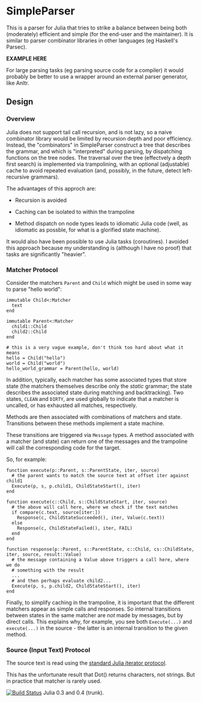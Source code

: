 # SimpleParser

This is a parser for Julia that tries to strike a balance between being both
(moderately) efficient and simple (for the end-user and the maintainer).  It
is similar to parser combinator libraries in other languages (eg Haskell's
Parsec).

**EXAMPLE HERE**

For large parsing tasks (eg parsing source code for a compiler) it would
probably be better to use a wrapper around an external parser generator, like
Anltr.

## Design

### Overview

Julia does not support tail call recursion, and is not lazy, so a naive
combinator library would be limited by recursion depth and poor efficiency.
Instead, the "combinators" in SimpleParser construct a tree that describes the
grammar, and which is "interpreted" during parsing, by dispatching functions
on the tree nodes.  The traversal over the tree (effectvely a depth first
search) is implemented via trampolining, with an optional (adjustable) cache
to avoid repeated evaluation (and, possibly, in the future, detect
left-recursive grammars).

The advantages of this approch are:

  * Recursion is avoided

  * Caching can be isolated to within the trampoline

  * Method dispatch on node types leads to idiomatic Julia code (well,
    as idiomatic as possble, for what is a glorified state machine).

It would also have been possible to use Julia tasks (coroutines).  I avoided
this approach because my understanding is (although I have no proof) that
tasks are significantly "heavier".

### Matcher Protocol

Consider the matchers `Parent` and `Child` which might be used in some way to
parse "hello world":

```
immutable Child<:Matcher
  text
end

immutable Parent<:Matcher
  child1::Child
  child2::Child  
end

# this is a very vague example, don't think too hard about what it means
hello = Child("hello")
world = Child("world")
hello_world_grammar = Parent(hello, world)
```

In addition, typically, each matcher has some associated types that store
state (the matchers themselves describe only the *static* grammar; the state
describes the associated state during matching and backtracking).  Two states,
`CLEAN` and `DIRTY`, are used globally to indicate that a matcher is uncalled,
or has exhausted all matches, respectively.

Methods are then associated with combinations of matchers and state.
Transitions between these methods implement a state machine.

These transitions are triggered via `Message` types.  A method associated with
a matcher (and state) can return one of the messages and the trampoline will
call the corresponding code for the target.

So, for example:

```
function execute(p::Parent, s::ParentState, iter, source)
  # the parent wants to match the source text at offset iter against child1
  Execute(p, s, p.child1, ChildStateStart(), iter)
end

function execute(c::Child, s::ChildStateStart, iter, source)
  # the above will call here, where we check if the text matches
  if compare(c.text, source[iter:])
    Response(c, ChildStateSucceeded(), iter, Value(c.text))
  else
    Response(c, ChildStateFailed(), iter, FAIL)
  end
end

function response(p::Parent, s::ParentState, c::Child, cs::ChildState, iter, source, result::Value)
  # the message containing a Value above triggers a call here, where we do 
  # something with the result
  ...
  # and then perhaps evaluate child2...
  Execute(p, s, p.child2, ChildStateStart(), iter)
end
```

Finally, to simplify caching in the trampoline, it is important that the
different matchers appear as simple calls and responses.  So internal
transitions between states in the same matcher are *not* made by messages, but
by direct calls.  This explains why, for example, you see both `Execute(...)`
and `execute(...)` in the source - the latter is an internal transition to the
given method.

### Source (Input Text) Protocol

The source text is read using the [standard Julia iterator
protocol](http://julia.readthedocs.org/en/latest/stdlib/collections/?highlight=iterator).

This has the unfortunate result that Dot() returns characters, not strings.
But in practice that matcher is rarely used.

[![Build
Status](https://travis-ci.org/andrewcooke/SimpleParser.jl.png)](https://travis-ci.org/andrewcooke/SimpleParser.jl)
Julia 0.3 and 0.4 (trunk).
